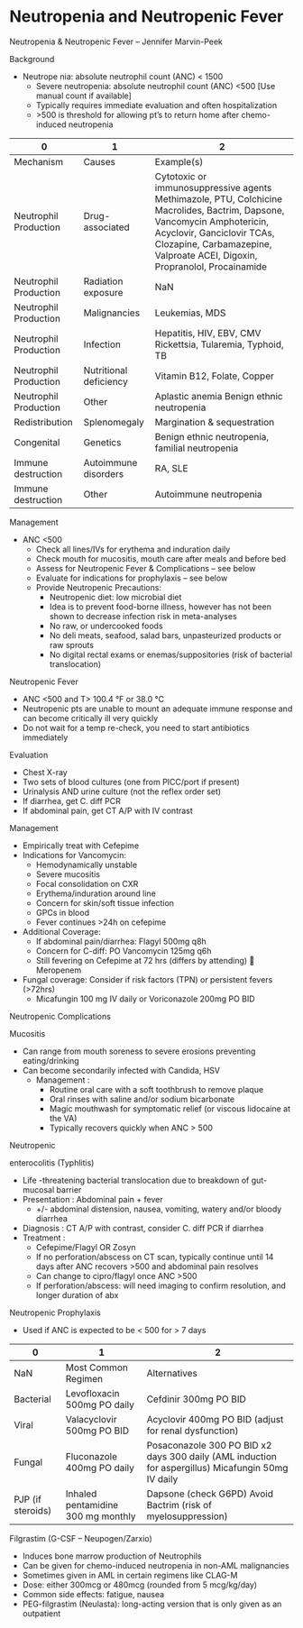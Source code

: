 # Neutropenia and Neutropenic Fever

Neutropenia & Neutropenic Fever – Jennifer Marvin-Peek

Background

-   Neutrope
    nia: absolute neutrophil count (ANC) \< 1500
    -   Severe neutropenia: absolute neutrophil count (ANC) \<500 \[Use
        manual count if available\]
    -   Typically
        requires immediate evaluation and often hospitalization
    -   \>500 is threshold for allowing pt’s to return home after
        chemo-induced neutropenia

| 0                     | 1                      | 2                                                                                                                                                                                                                                   |
|-----------------------|------------------------|-------------------------------------------------------------------------------------------------------------------------------------------------------------------------------------------------------------------------------------|
| Mechanism             | Causes                 | Example(s)                                                                                                                                                                                                                          |
| Neutrophil Production | Drug-associated        | Cytotoxic or immunosuppressive agents Methimazole, PTU, Colchicine Macrolides, Bactrim, Dapsone, Vancomycin Amphotericin, Acyclovir, Ganciclovir TCAs, Clozapine, Carbamazepine, Valproate ACEI, Digoxin, Propranolol, Procainamide |
| Neutrophil Production | Radiation exposure     | NaN                                                                                                                                                                                                                                 |
| Neutrophil Production | Malignancies           | Leukemias, MDS                                                                                                                                                                                                                      |
| Neutrophil Production | Infection              | Hepatitis, HIV, EBV, CMV Rickettsia, Tularemia, Typhoid, TB                                                                                                                                                                         |
| Neutrophil Production | Nutritional deficiency | Vitamin B12, Folate, Copper                                                                                                                                                                                                         |
| Neutrophil Production | Other                  | Aplastic anemia Benign ethnic neutropenia                                                                                                                                                                                           |
| Redistribution        | Splenomegaly           | Margination & sequestration                                                                                                                                                                                                         |
| Congenital            | Genetics               | Benign ethnic neutropenia, familial neutropenia                                                                                                                                                                                     |
| Immune destruction    | Autoimmune disorders   | RA, SLE                                                                                                                                                                                                                             |
| Immune destruction    | Other                  | Autoimmune neutropenia                                                                                                                                                                                                              |

Management

-   ANC \<500
    -   Check all lines/IVs for erythema and induration daily
    -   Check mouth for mucositis, mouth care after meals and before bed
    -   Assess for Neutropenic Fever & Complications – see below
    -   Evaluate for indications for prophylaxis – see below
    -   Provide Neutropenic Precautions:
        -   Neutropenic
            diet: low microbial diet
        -   Idea
            is to prevent food-borne illness, however has not been shown
            to decrease infection risk in meta-analyses
        -   No raw, or undercooked foods
        -   No deli meats, seafood, salad bars, unpasteurized products
            or raw sprouts
        -   No digital rectal exams or enemas/suppositories (risk of
            bacterial translocation)

Neutropenic Fever

-   ANC \<500 and T> 100.4 °F or 38.0 °C
-   Neutropenic pts are unable to mount an adequate immune response and
    can become critically ill very quickly
-   Do not wait for a temp re-check, you need to start antibiotics
    immediately

Evaluation

-   Chest X-ray
-   Two sets of blood cultures (one from PICC/port if present)
-   Urinalysis AND urine culture (not the reflex order set)
-   If diarrhea, get C. diff PCR
-   If abdominal pain, get CT A/P with IV contrast

Management

-   Empirically treat with Cefepime
-   Indications for Vancomycin:
    -   Hemodynamically unstable
    -   Severe mucositis
    -   Focal consolidation on CXR
    -   Erythema/induration around line
    -   Concern for skin/soft tissue infection
    -   GPCs in blood
    -   Fever continues >24h on cefepime
-   Additional Coverage:
    -   If abdominal pain/diarrhea: Flagyl 500mg q8h
    -   Concern for C-diff: PO Vancomycin 125mg q6h
    -   Still fevering on Cefepime at 72 hrs (differs by attending)
        
        Meropenem
-   Fungal coverage: Consider if risk factors (TPN) or persistent fevers
    (>72hrs)
    -   Micafungin 100 mg IV daily or Voriconazole 200mg PO BID

Neutropenic Complications

Mucositis

-   Can
    range from mouth soreness to severe erosions preventing
    eating/drinking
-   Can
    become secondarily infected with Candida, HSV
    -   Management
        :
        -   Routine oral care with a soft toothbrush to remove plaque
        -   Oral rinses with saline and/or sodium bicarbonate
        -   Magic mouthwash for symptomatic relief (or viscous lidocaine
            at the VA)
        -   Typically recovers quickly when ANC > 500

Neutropenic

enterocolitis (Typhlitis)

-   Life
    -threatening bacterial translocation due to breakdown of gut-mucosal
    barrier
-   Presentation
    :
    Abdominal pain + fever
    -   +/- abdominal distension, nausea, vomiting, watery and/or bloody
        diarrhea
-   Diagnosis
    :
    CT
    A/P with contrast, consider C. diff PCR if diarrhea
-   Treatment
    :
    -   Cefepime/Flagyl OR Zosyn
    -   If no perforation/abscess on CT scan, typically continue until
        14 days after ANC recovers >500 and abdominal pain resolves
    -   Can change to cipro/flagyl once ANC >500
    -   If perforation/abscess: will need imaging to confirm resolution,
        and longer duration of abx

Neutropenic Prophylaxis

-   Used
    if ANC is expected to be \< 500 for > 7 days

| 0                 | 1                                  | 2                                                                                                  |
|-------------------|------------------------------------|----------------------------------------------------------------------------------------------------|
| NaN               | Most Common Regimen                | Alternatives                                                                                       |
| Bacterial         | Levofloxacin 500mg PO daily        | Cefdinir 300mg PO BID                                                                              |
| Viral             | Valacyclovir 500mg PO BID          | Acyclovir 400mg PO BID (adjust for renal dysfunction)                                              |
| Fungal            | Fluconazole 400mg PO daily         | Posaconazole 300 PO BID x2 days 300 daily (AML induction for aspergillus) Micafungin 50mg IV daily |
| PJP (if steroids) | Inhaled pentamidine 300 mg monthly | Dapsone (check G6PD) Avoid Bactrim (risk of myelosuppression)                                      |

Filgrastim (G-CSF – Neupogen/Zarxio)

-   Induces bone marrow production of Neutrophils
-   Can be given for chemo-induced neutropenia in non-AML malignancies
-   Sometimes given in AML in certain regimens like CLAG-M
-   Dose: either 300mcg or 480mcg (rounded from 5 mcg/kg/day)
-   Common side effects: fatigue, nausea
-   PEG-filgrastim (Neulasta): long-acting version that is only given as
    an outpatient
